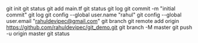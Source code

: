 git init
git status
git add main.tf
git status
git log
git commit -m "initial commit"
git log
git config --global user.name "rahul"
git config --global user.email "rahuldevipec@gmail.com"
git branch
git remote add origin https://github.com/rahuldevipec/git_demo.git
git branch -M master
git push -u origin master
git status
